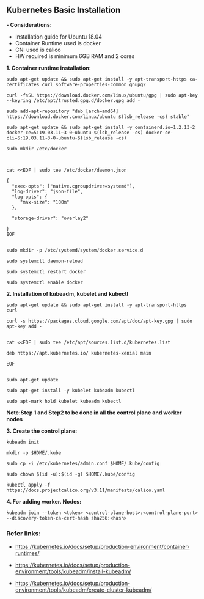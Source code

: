 ## Kubernetes Basic Installation

**- Considerations:**

- Installation guide for Ubuntu 18.04
- Container Runtime used is docker
- CNI used is calico
- HW required is minimum 6GB RAM and 2 cores


**1. Container runtime installation:**

	

	sudo apt-get update && sudo apt-get install -y apt-transport-https ca-certificates curl software-properties-common gnupg2

	curl -fsSL https://download.docker.com/linux/ubuntu/gpg | sudo apt-key --keyring /etc/apt/trusted.gpg.d/docker.gpg add -

	sudo add-apt-repository "deb [arch=amd64] https://download.docker.com/linux/ubuntu $(lsb_release -cs) stable"

	sudo apt-get update && sudo apt-get install -y containerd.io=1.2.13-2  docker-ce=5:19.03.11~3-0~ubuntu-$(lsb_release -cs) docker-ce-cli=5:19.03.11~3-0~ubuntu-$(lsb_release -cs)
	
	sudo mkdir /etc/docker



	cat <<EOF | sudo tee /etc/docker/daemon.json
	
	{ 
	  "exec-opts": ["native.cgroupdriver=systemd"], 
	  "log-driver": "json-file", 
	  "log-opts": { 
	     "max-size": "100m" 
	  },
	
	  "storage-driver": "overlay2"
	
	} 
	EOF


	sudo mkdir -p /etc/systemd/system/docker.service.d

	sudo systemctl daemon-reload

	sudo systemctl restart docker

	sudo systemctl enable docker


**2. Installation of kubeadm, kubelet and kubectl**



	sudo apt-get update && sudo apt-get install -y apt-transport-https curl

	curl -s https://packages.cloud.google.com/apt/doc/apt-key.gpg | sudo apt-key add -


	cat <<EOF | sudo tee /etc/apt/sources.list.d/kubernetes.list
	
	deb https://apt.kubernetes.io/ kubernetes-xenial main
	
	EOF
	

	sudo apt-get update
	
	sudo apt-get install -y kubelet kubeadm kubectl
	
	sudo apt-mark hold kubelet kubeadm kubectl

**Note:Step 1 and Step2 to be done in all the control plane and worker nodes**

**3. Create the control plane:**

	kubeadm init

	mkdir -p $HOME/.kube
	
	sudo cp -i /etc/kubernetes/admin.conf $HOME/.kube/config
	
	sudo chown $(id -u):$(id -g) $HOME/.kube/config

	kubectl apply -f https://docs.projectcalico.org/v3.11/manifests/calico.yaml
	

**4. For adding worker. Nodes:**

	kubeadm join --token <token> <control-plane-host>:<control-plane-port> --discovery-token-ca-cert-hash sha256:<hash>
	
	
	
### Refer links:

- <a href="https://kubernetes.io/docs/setup/production-environment/container-runtimes/"  target="_top">https://kubernetes.io/docs/setup/production-environment/container-runtimes/</a>

- <a href="https://kubernetes.io/docs/setup/production-environment/tools/kubeadm/install-kubeadm/" target="_top">https://kubernetes.io/docs/setup/production-environment/tools/kubeadm/install-kubeadm/</a>

- <a href="https://kubernetes.io/docs/setup/production-environment/tools/kubeadm/create-cluster-kubeadm/" target="_top">https://kubernetes.io/docs/setup/production-environment/tools/kubeadm/create-cluster-kubeadm/</a>














